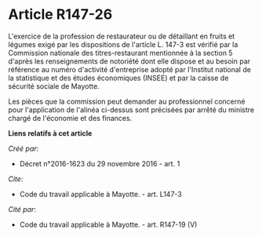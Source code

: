 # Article R147-26

L'exercice de la profession de restaurateur ou de détaillant en fruits et légumes exigé par les dispositions de l'article L.
147-3 est vérifié par la Commission nationale des titres-restaurant mentionnée à la section 5 d'après les renseignements de
notoriété dont elle dispose et au besoin par référence au numéro d'activité d'entreprise adopté par l'Institut national de la
statistique et des études économiques (INSEE) et par la caisse de sécurité sociale de Mayotte. 

Les pièces que la commission peut demander au professionnel concerné pour l'application de l'alinéa ci-dessus sont précisées
par arrêté du ministre chargé de l'économie et des finances.

**Liens relatifs à cet article**

_Créé par_:

  - Décret n°2016-1623 du 29 novembre 2016 - art. 1

_Cite_:

  - Code du travail applicable à Mayotte. - art. L147-3

_Cité par_:

  - Code du travail applicable à Mayotte. - art. R147-19 (V)
